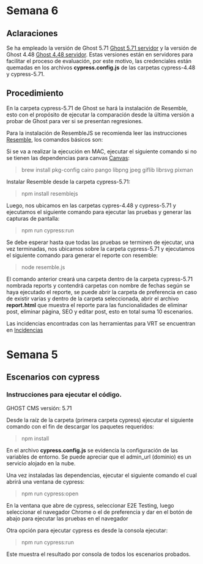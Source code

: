 # Semana 6

## Aclaraciones
Se ha empleado la versión de Ghost 5.71 [Ghost 5.71 servidor](https://ghost-test-e23.digitalpress.blog/ghost/#/signin) y la versión de Ghost 4.48 [Ghost 4.48 servidor](http://ec2-18-191-49-64.us-east-2.compute.amazonaws.com:2368/ghost/#/signin). Estas versiones están en servidores para facilitar el proceso de evaluación, por este motivo, las credenciales están quemadas en los archivos **cypress.config.js** de las carpetas cypress-4.48 y cypress-5.71.

## Procedimiento

En la carpeta cypress-5.71 de Ghost se hará la instalación de Resemble, esto con el propósito de ejecutar la comparación desde la última versión a probar de Ghost para ver si se presentan regresiones.

Para la instalación de ResembleJS se recomienda leer las instrucciones
[Resemble](https://github.com/rsmbl/Resemble.js/blob/master/README.md), los comandos básicos son:

Si se va a realizar la ejecución en MAC, ejecutar el siguiente comando si no se tienen las dependencias para canvas [Canvas](https://www.npmjs.com/package/canvas):
> brew install pkg-config cairo pango libpng jpeg giflib librsvg pixman

Instalar Resemble desde la carpeta cypress-5.71:
> npm install resemblejs

Luego, nos ubicamos en las carpetas cypres-4.48 y cypress-5.71 y ejecutamos el siguiente comando para ejecutar las pruebas y generar las capturas de pantalla:

>npm run cypress:run

Se debe esperar hasta que todas las pruebas se terminen de ejecutar, una vez terminadas, nos ubicamos sobre la carpeta cypress-5.71 y ejecutamos el siguiente comando para generar el reporte con resemble:

>node resemble.js

El comando anterior creará una carpeta dentro de la carpeta cypress-5.71 nombrada reports y contendrá carpetas con nombre de fechas según se haya ejecutado el reporte, se puede abrir la carpeta de preferencia en caso de existir varias y dentro de la carpeta seleccionada, abrir el archivo **report.html** que muestra el reporte para las funcionalidades de eliminar post, eliminar página, SEO y editar post, esto en total suma 10 escenarios. 

Las incidencias encontradas con las herramientas para VRT se encuentran en [Incidencias](https://github.com/hernandavidc/MISW4103_202315_TSDC/issues)


# Semana 5
## Escenarios con cypress

### Instrucciones para ejecutar el código.
GHOST CMS versión: 5.71

Desde la raíz de la carpeta (primera carpeta cypress) ejecutar el siguiente comando con el fin de descargar los paquetes requeridos:
> npm install

En el archivo **cypress.config.js** se evidencia la configuración de las variables de entorno. Se puede apreciar que el admin_url (dominio) es un servicio alojado en la nube.

Una vez instaladas las dependencias, ejecutar el siguiente comando el cual abrirá una ventana de cypress:
> npm run cypress:open

En la ventana que abre de cypress, seleccionar E2E Testing, luego seleccionar el navegador Chrome o el de preferencia y dar en el botón de abajo para ejecutar las pruebas en el navegador 

Otra opción para ejecutar cypress es desde la consola ejecutar:
> npm run cypress:run 

Este muestra el resultado por consola de todos los escenarios probados.
